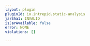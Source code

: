 ```yaml
---
layout: plugin
pluginId: io.intrepid.static-analysis
jarSha1: INVALID
isJarAvailable: false
error: NONE
violations: []

---
```


